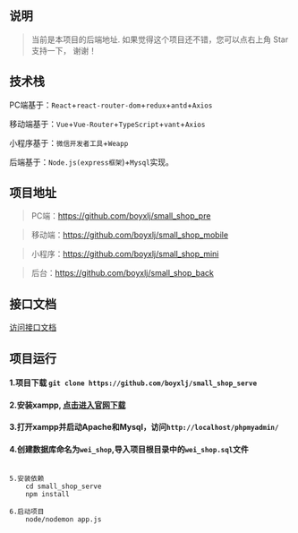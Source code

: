 ## 说明
> 当前是本项目的后端地址.
> 如果觉得这个项目还不错，您可以点右上角 Star支持一下， 谢谢！

## 技术栈
PC端基于：`React`+`react-router-dom`+`redux`+`antd`+`Axios`

移动端基于：`Vue`+`Vue-Router`+`TypeScript`+`vant`+`Axios`

小程序基于：`微信开发者工具`+`Weapp`

后端基于：`Node.js(express框架`)+`Mysql`实现。

## 项目地址
> PC端：<a href='https://github.com/boyxlj/small_shop_pre' target="_blank">https://github.com/boyxlj/small_shop_pre</a>

> 移动端：<a href='https://github.com/boyxlj/small_shop_mobile' target="_blank">https://github.com/boyxlj/small_shop_mobile</a>

> 小程序：<a href='https://github.com/codeXlj/small_shop_mini' target="_blank">https://github.com/boyxlj/small_shop_mini</a>

> 后台：<a href='https://github.com/boyxlj/small_shop_back' target="_blank">https://github.com/boyxlj/small_shop_back</a>

## 接口文档
<a href='https://github.com/boyxlj/small_shop_serve/blob/master/api/small_shop_api.md' target="_blank">访问接口文档</a>

## 项目运行

#### 1.项目下载 `git clone https://github.com/boyxlj/small_shop_serve`

#### 2.安装xampp, <a target="_blank" href="https://www.apachefriends.org/">点击进入官网下载</a>

#### 3.打开xampp并启动Apache和Mysql，访问`http://localhost/phpmyadmin/`

#### 4.创建数据库命名为`wei_shop`,导入项目根目录中的`wei_shop.sql`文件

```

5.安装依赖
	cd small_shop_serve
	npm install
	
6.启动项目
	node/nodemon app.js
	
```

#### 

